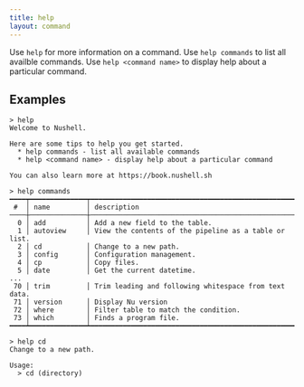 ```yaml
---
title: help
layout: command
---
```


Use `help` for more information on a command.
Use `help commands` to list all availble commands.
Use `help <command name>` to display help about a particular command.

## Examples

```shell
> help
Welcome to Nushell.

Here are some tips to help you get started.
  * help commands - list all available commands
  * help <command name> - display help about a particular command

You can also learn more at https://book.nushell.sh
```

```shell
> help commands
━━━━┯━━━━━━━━━━━━━━┯━━━━━━━━━━━━━━━━━━━━━━━━━━━━━━━━━━━━━━━━━━━━━━━━━━━━━━━━━━━━━━━━━━━━━━━━━━━━━━━━━━━━━━━━
 #  │ name         │ description 
────┼──────────────┼────────────────────────────────────────────────────────────────────────────────────────
  0 │ add          │ Add a new field to the table. 
  1 │ autoview     │ View the contents of the pipeline as a table or list. 
  2 │ cd           │ Change to a new path. 
  3 │ config       │ Configuration management. 
  4 │ cp           │ Copy files. 
  5 │ date         │ Get the current datetime. 
...
 70 │ trim         │ Trim leading and following whitespace from text data. 
 71 │ version      │ Display Nu version 
 72 │ where        │ Filter table to match the condition. 
 73 │ which        │ Finds a program file. 
━━━━┷━━━━━━━━━━━━━━┷━━━━━━━━━━━━━━━━━━━━━━━━━━━━━━━━━━━━━━━━━━━━━━━━━━━━━━━━━━━━━━━━━━━━━━━━━━━━━━━━━━━━━━━━
```

```shell
> help cd
Change to a new path.

Usage:
  > cd (directory)
```


